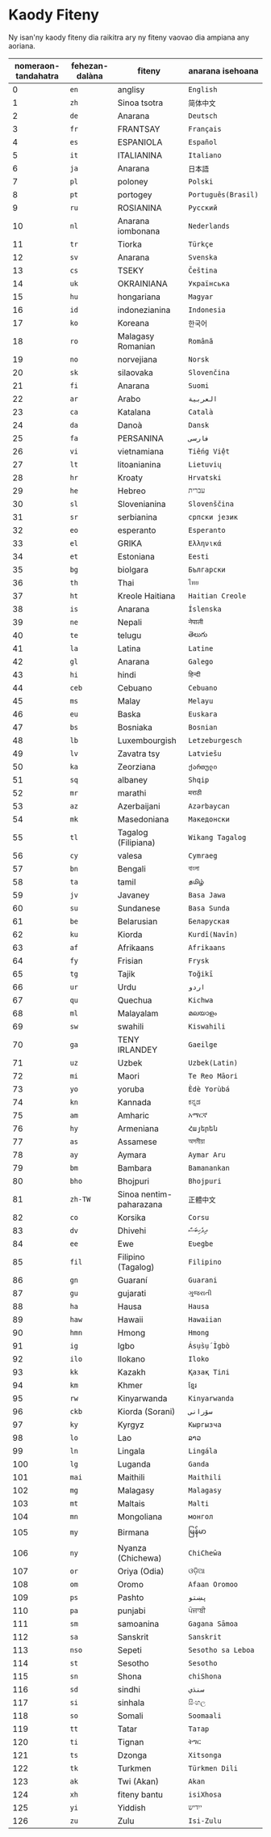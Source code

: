 # Kaody Fiteny

Ny isan'ny kaody fiteny dia raikitra ary ny fiteny vaovao dia ampiana any aoriana.

| nomeraon-tandahatra | fehezan-dalàna | fiteny | anarana isehoana |
| - | - | - | - |
| 0 | `en` | anglisy | `English` |
| 1 | `zh` | Sinoa tsotra | `简体中文` |
| 2 | `de` | Anarana | `Deutsch` |
| 3 | `fr` | FRANTSAY | `Français` |
| 4 | `es` | ESPANIOLA | `Español` |
| 5 | `it` | ITALIANINA | `Italiano` |
| 6 | `ja` | Anarana | `日本語` |
| 7 | `pl` | poloney | `Polski` |
| 8 | `pt` | portogey | `Português(Brasil)` |
| 9 | `ru` | ROSIANINA | `Русский` |
| 10 | `nl` | Anarana iombonana | `Nederlands` |
| 11 | `tr` | Tiorka | `Türkçe` |
| 12 | `sv` | Anarana | `Svenska` |
| 13 | `cs` | TSEKY | `Čeština` |
| 14 | `uk` | OKRAINIANA | `Українська` |
| 15 | `hu` | hongariana | `Magyar` |
| 16 | `id` | indonezianina | `Indonesia` |
| 17 | `ko` | Koreana | `한국어` |
| 18 | `ro` | Malagasy Romanian | `Română` |
| 19 | `no` | norvejiana | `Norsk` |
| 20 | `sk` | silaovaka | `Slovenčina` |
| 21 | `fi` | Anarana | `Suomi` |
| 22 | `ar` | Arabo | `العربية` |
| 23 | `ca` | Katalana | `Català` |
| 24 | `da` | Danoà | `Dansk` |
| 25 | `fa` | PERSANINA | `فارسی` |
| 26 | `vi` | vietnamiana | `Tiếng Việt` |
| 27 | `lt` | litoanianina | `Lietuvių` |
| 28 | `hr` | Kroaty | `Hrvatski` |
| 29 | `he` | Hebreo | `עברית` |
| 30 | `sl` | Slovenianina | `Slovenščina` |
| 31 | `sr` | serbianina | `српски језик` |
| 32 | `eo` | esperanto | `Esperanto` |
| 33 | `el` | GRIKA | `Ελληνικά` |
| 34 | `et` | Estoniana | `Eesti` |
| 35 | `bg` | biolgara | `Български` |
| 36 | `th` | Thai | `ไทย` |
| 37 | `ht` | Kreole Haitiana | `Haitian Creole` |
| 38 | `is` | Anarana | `Íslenska` |
| 39 | `ne` | Nepali | `नेपाली` |
| 40 | `te` | telugu | `తెలుగు` |
| 41 | `la` | Latina | `Latine` |
| 42 | `gl` | Anarana | `Galego` |
| 43 | `hi` | hindi | `हिन्दी` |
| 44 | `ceb` | Cebuano | `Cebuano` |
| 45 | `ms` | Malay | `Melayu` |
| 46 | `eu` | Baska | `Euskara` |
| 47 | `bs` | Bosniaka | `Bosnian` |
| 48 | `lb` | Luxembourgish | `Letzeburgesch` |
| 49 | `lv` | Zavatra tsy | `Latviešu` |
| 50 | `ka` | Zeorziana | `ქართული` |
| 51 | `sq` | albaney | `Shqip` |
| 52 | `mr` | marathi | `मराठी` |
| 53 | `az` | Azerbaijani | `Azərbaycan` |
| 54 | `mk` | Masedoniana | `Македонски` |
| 55 | `tl` | Tagalog (Filipiana) | `Wikang Tagalog` |
| 56 | `cy` | valesa | `Cymraeg` |
| 57 | `bn` | Bengali | `বাংলা` |
| 58 | `ta` | tamil | `தமிழ்` |
| 59 | `jv` | Javaney | `Basa Jawa` |
| 60 | `su` | Sundanese | `Basa Sunda` |
| 61 | `be` | Belarusian | `Беларуская` |
| 62 | `ku` | Kiorda | `Kurdî(Navîn)` |
| 63 | `af` | Afrikaans | `Afrikaans` |
| 64 | `fy` | Frisian | `Frysk` |
| 65 | `tg` | Tajik | `Toğikī` |
| 66 | `ur` | Urdu | `اردو` |
| 67 | `qu` | Quechua | `Kichwa` |
| 68 | `ml` | Malayalam | `മലയാളം` |
| 69 | `sw` | swahili | `Kiswahili` |
| 70 | `ga` | TENY IRLANDEY | `Gaeilge` |
| 71 | `uz` | Uzbek | `Uzbek(Latin)` |
| 72 | `mi` | Maori | `Te Reo Māori` |
| 73 | `yo` | yoruba | `Èdè Yorùbá` |
| 74 | `kn` | Kannada | `ಕನ್ನಡ` |
| 75 | `am` | Amharic | `አማርኛ` |
| 76 | `hy` | Armeniana | `Հայերեն` |
| 77 | `as` | Assamese | `অসমীয়া` |
| 78 | `ay` | Aymara | `Aymar Aru` |
| 79 | `bm` | Bambara | `Bamanankan` |
| 80 | `bho` | Bhojpuri | `Bhojpuri` |
| 81 | `zh-TW` | Sinoa nentim-paharazana | `正體中文` |
| 82 | `co` | Korsika | `Corsu` |
| 83 | `dv` | Dhivehi | `ދިވެހިބަސް` |
| 84 | `ee` | Ewe | `Eʋegbe` |
| 85 | `fil` | Filipino (Tagalog) | `Filipino` |
| 86 | `gn` | Guaraní | `Guarani` |
| 87 | `gu` | gujarati | `ગુજરાતી` |
| 88 | `ha` | Hausa | `Hausa` |
| 89 | `haw` | Hawaii | `Hawaiian` |
| 90 | `hmn` | Hmong | `Hmong` |
| 91 | `ig` | Igbo | `Ásụ̀sụ́ Ìgbò` |
| 92 | `ilo` | Ilokano | `Iloko` |
| 93 | `kk` | Kazakh | `Қазақ Тілі` |
| 94 | `km` | Khmer | `ខ្មែរ` |
| 95 | `rw` | Kinyarwanda | `Kinyarwanda` |
| 96 | `ckb` | Kiorda (Sorani) | `سۆرانی` |
| 97 | `ky` | Kyrgyz | `Кыргызча` |
| 98 | `lo` | Lao | `ລາວ` |
| 99 | `ln` | Lingala | `Lingála` |
| 100 | `lg` | Luganda | `Ganda` |
| 101 | `mai` | Maithili | `Maithili` |
| 102 | `mg` | Malagasy | `Malagasy` |
| 103 | `mt` | Maltais | `Malti` |
| 104 | `mn` | Mongoliana | `монгол` |
| 105 | `my` | Birmana | `မြန်မာ` |
| 106 | `ny` | Nyanza (Chichewa) | `ChiCheŵa` |
| 107 | `or` | Oriya (Odia) | `ଓଡ଼ିଆ` |
| 108 | `om` | Oromo | `Afaan Oromoo` |
| 109 | `ps` | Pashto | `پښتو` |
| 110 | `pa` | punjabi | `ਪੰਜਾਬੀ` |
| 111 | `sm` | samoanina | `Gagana Sāmoa` |
| 112 | `sa` | Sanskrit | `Sanskrit` |
| 113 | `nso` | Sepeti | `Sesotho sa Leboa` |
| 114 | `st` | Sesotho | `Sesotho` |
| 115 | `sn` | Shona | `chiShona` |
| 116 | `sd` | sindhi | `سنڌي` |
| 117 | `si` | sinhala | `සිංහල` |
| 118 | `so` | Somali | `Soomaali` |
| 119 | `tt` | Tatar | `Татар` |
| 120 | `ti` | Tignan | `ትግር` |
| 121 | `ts` | Dzonga | `Xitsonga` |
| 122 | `tk` | Turkmen | `Türkmen Dili` |
| 123 | `ak` | Twi (Akan) | `Akan` |
| 124 | `xh` | fiteny bantu | `isiXhosa` |
| 125 | `yi` | Yiddish | `ייִדיש` |
| 126 | `zu` | Zulu | `Isi-Zulu` |